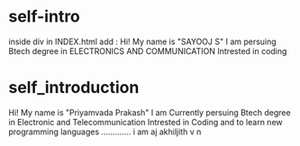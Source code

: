 

# self-intro
inside div in INDEX.html add :
Hi! My name is "SAYOOJ S"
I am persuing Btech degree in ELECTRONICS AND COMMUNICATION
Intrested in coding

# self_introduction
Hi! My name is "Priyamvada Prakash"
I am Currently persuing Btech degree in Electronic and Telecommunication
Intrested in Coding and to learn new programming languages
.............
i am aj
akhiljith v n


